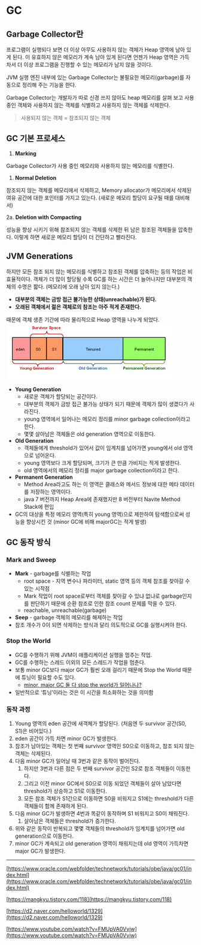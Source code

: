 # GC
## Garbage Collector란

프로그램이 실행되다 보면 더 이상 아무도 사용하지 않는 객체가 Heap 영역에 남아 있게 된다. 이 유효하지 않은 메모리가 계속 남아 있게 된다면 언젠가 Heap 영역은 가득 차서 더 이상 프로그램을 진행할 수 있는 메모리가 남지 않을 것이다.

JVM 실행 엔진 내부에 있는 Garbage Collector는 불필요한 메모리(garbage)를 자동으로 정리해 주는 기능을 한다.

Garbage Collector는 개발자가 따로 신경 쓰지 않아도 heap 메모리를 살펴 보고 사용 중인 객체와 사용하지 않는 객체를 식별하고 사용하지 않는 객체를 삭제한다.

> 사용되지 않는 객체 = 참조되지 않는 객체
>

## GC 기본 프로세스

1. **Marking**

Garbage Collector가 사용 중인 메모리와 사용하지 않는 메모리를 식별한다.

1. **Normal Deletion**

참조되지 않는 객체를 메모리에서 삭제하고, Memory allocator가 메모리에서 삭제된 여유 공간에 대한 포인터를 가지고 있는다. (새로운 메모리 할당이 요구될 때를 대비해서)

2a. **Deletion with Compacting**

성능을 향상 시키기 위해 참조되지 않는 객체를 삭제한 뒤 남은 참조된 객체들을 압축한다. 이렇게 하면 새로운 메모리 할당이 더 간단하고 빨라진다.

## JVM Generations

하지만 모든 참조 되지 않는 메모리를 식별하고 참조된 객체를 압축하는 등의 작업은 비효율적이다. 객체가 더 많이 할당될 수록 GC를 하는 시간은 더 늘어나지만 대부분의 객체의 수명은 짧다. (메모리에 오래 남아 있지 않는다.)

- **대부분의 객체는 금방 접근 불가능한 상태(unreachable)가 된다.**
- **오래된 객체에서 젊은 객체로의 참조는 아주 적게 존재한다.**

때문에 객체 생존 기간에 따라 물리적으로 Heap 영역을 나누게 되었다.
![img.png](../../image/gc-memory.png)
- **Young Generation**
    - 새로운 객체가 할당되는 공간이다.
    - 대부분의 객체가 금방 접근 불가능 상태가 되기 때문에 객체가 많이 생겼다가 사라진다.
    - young 영역에서 일어나는 메모리 정리를 minor garbage collection이라고 한다.
    - 몇몇 살아남은 객체들은 old generation 영역으로 이동한다.
- **Old Generation**
    - 객체들에게 threshold가 있어서 값이 임계치를 넘어가면  young에서 old 영역으로 넘어온다.
    - young 영역보다 크게 할당되며, 크기가 큰 만큼 가비지는 적게 발생한다.
    - old 영역에서의 메모리 정리를 major garbage collection이라고 한다.
- **Permanent Generation**
    - Method Area라고도 하는 이 영역은 클래스와 메서드 정보에 대한 메타 데이터를 저장하는 영역이다.
    - java 7 버전까지 Heap Area에 존재했지만 8 버전부터 Navite Method Stack에 편입
- GC의 대상을 특정 메모리 영역(특히 young 영역)으로 제한하여 탐색함으로써 성능을 향상시킨 것 (minor GC에 비해 majorGC는 적게 발생)

## GC 동작 방식

### Mark and Sweep

- **Mark** - garbage를 식별하는 작업
    - root space - 지역 변수나 파라미터, static 영역 등의 객체 참조를 찾아갈 수 있는 시작점
    - Mark 작업이 root space로부터 객체를 찾아갈 수 있냐 없냐로 garbage인지를 판단하기 때문에 순환 참조로 인한 참조 count 문제를 막을 수 있다.
    - reachable, unreachable(garbage)
- **Seep** - garbage 객체의 메모리를 해제하는 작업
- 참조 개수가 0이 되면 삭제하는 방식과 달리 의도적으로 GC를 실행시켜야 한다.

### Stop the World

- GC를 수행하기 위해 JVM이 애플리케이션 실행을 멈추는 작업.
- GC를 수행하는 스레드 이외의 모든 스레드가 작업을 멈춘다.
- 보통 minor GC보다 major GC가 훨씬 오래 걸리기 때문에 Stop the World 때문에 튜닝이 필요할 수도 있다.
    - [minor, major GC 둘 다 stop the world가 일어나나?](https://stackoverflow.com/questions/64981896/java-gc-is-minor-gc-collection-a-stw-event)
- 일반적으로 ‘튜닝’이라는 것은 이 시간을 최소화하는 것을 의미함

### 동작 과정

1. Young 영역의 eden 공간에 새객체가 할당된다. (처음엔 두 survivor 공간(S0, S1)은 비어있다.)
2. eden 공간이 가득 차면 minor GC가 발생한다.
3. 참조가 남아있는 객체는 첫 번째 survivor 영역인 S0으로 이동하고, 참조 되지 않는 객체는 삭제된다.
4. 다음 minor GC가 일어날 때 3번과 같은 동작이 벌어진다.
    1. 하지만 3번과 다른 점은 두 번째 survivor 공간인 S2로 참조 객체들이 이동한다.
    2. 그리고 이전 minor GC에서 S0으로 이동 되었던 객체들이 살아 남았다면 threshold가 상승하고 S1로 이동한다.
    3. 모든 참조 객체가 S1간으로 이동하면 S0을 비워지고 S1에는 threshold가 다른 객체들이 함께 존재하게 된다.
5. 다음 minor GC가 발생하면 4번과 똑같이 동작하며 S1 비워지고 S0이 채워진다.
    1. 살아남은 객체들은 threshold가 증가한다.
6. 위와 같은 동작이 반복되고 몇몇 객체들의 threshold가 임계치를 넘어가면 old generation으로 이동한다.
7. minor GC가 계속되고 old generation 영역이 채워지는데 old 영역이 가득차면 major GC가 발생한다.

---

[https://www.oracle.com/webfolder/technetwork/tutorials/obe/java/gc01/index.html](https://www.oracle.com/webfolder/technetwork/tutorials/obe/java/gc01/index.html)

[https://mangkyu.tistory.com/118](https://mangkyu.tistory.com/118)

[https://d2.naver.com/helloworld/1329](https://d2.naver.com/helloworld/1329)

[https://www.youtube.com/watch?v=FMUpVA0Vvjw](https://www.youtube.com/watch?v=FMUpVA0Vvjw)
